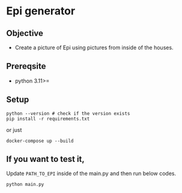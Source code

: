 # Epi generator

## Objective

- Create a picture of Epi using pictures from inside of the houses.

## Prereqsite

- python 3.11>=

## Setup

```
python --version # check if the version exists
pip install -r requirements.txt
```

or just

```
docker-compose up --build
```

## If you want to test it,

Update `PATH_TO_EPI` inside of the main.py and then run below codes.

```
python main.py
```
